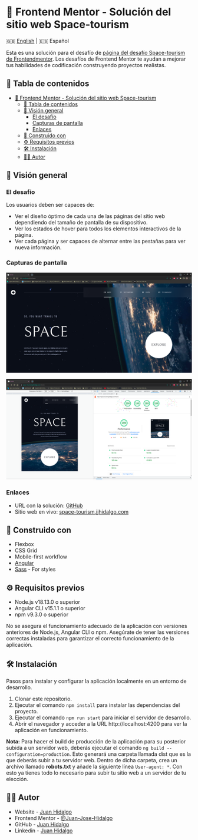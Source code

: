 # 🚀 Frontend Mentor - Solución del sitio web Space-tourism
🇬🇧 [English](../README.md) | 🇪🇸 Español

Esta es una solución para el desafío de [página del desafío Space-tourism de Frontendmentor](https://www.frontendmentor.io/challenges/space-tourism-multipage-website-gRWj1URZ3). Los desafíos de Frontend Mentor te ayudan a mejorar tus habilidades de codificación construyendo proyectos realistas. 

## 📑 Tabla de contenidos

- [🚀 Frontend Mentor - Solución del sitio web Space-tourism](#-frontend-mentor---solución-del-sitio-web-space-tourism)
  - [📑 Tabla de contenidos](#-tabla-de-contenidos)
  - [👀 Visión general](#-visión-general)
    - [El desafío](#el-desafío)
    - [Capturas de pantalla](#capturas-de-pantalla)
    - [Enlaces](#enlaces)
  - [🔨 Construido con](#-construido-con)
  - [⚙️ Requisitos previos](#️-requisitos-previos)
  - [🛠️ Instalación](#️-instalación)
  - [👨‍💻 Autor](#-autor)

## 👀 Visión general

### El desafío

Los usuarios deben ser capaces de:

- Ver el diseño óptimo de cada una de las páginas del sitio web dependiendo del tamaño de pantalla de su dispositivo.
- Ver los estados de hover para todos los elementos interactivos de la página.
- Ver cada página y ser capaces de alternar entre las pestañas para ver nueva información.

### Capturas de pantalla

![Home screenshot](./img/home.png)

![Performance screenshot](./im/../img/performance.png)

### Enlaces

- URL con la solución: [GitHub](https://github.com/Juan-Jose-Hidalgo/Space-Tourism)
- Sitio web en vivo: [space-tourism.jjhidalgo.com](https://space-tourism.jjhidalgo.com)

## 🔨 Construido con

- Flexbox
- CSS Grid
- Mobile-first workflow
- [Angular](https://angular.io//)
- [Sass](https://sass-lang.com/) - For styles

## ⚙️ Requisitos previos

- Node.js v18.13.0 o superior
- Angular CLI v15.1.1 o superior
- npm v9.3.0 o superior

No se asegura el funcionamiento adecuado de la aplicación con versiones anteriores de Node.js, Angular CLI o npm. Asegúrate de tener las versiones correctas instaladas para garantizar el correcto funcionamiento de la aplicación.

## 🛠️ Instalación

Pasos para instalar y configurar la aplicación localmente en un entorno de desarrollo.

1. Clonar este repositorio.
2. Ejecutar el comando ```npm install``` para instalar las dependencias del proyecto.
3. Ejecutar el comando ```npm run start``` para iniciar el servidor de desarrollo.
4. Abrir el navegador y acceder a la URL http://localhost:4200 para ver la aplicación en funcionamiento.

**Nota:** Para hacer el build de producción de la aplicación para su posterior subida a un servidor web, deberás ejecutar el comando ```ng build --configuration=production```. Esto generará una carpeta llamada dist que es la que deberás subir a tu servidor web. Dentro de dicha carpeta, crea un archivo llamado **robots.txt** y añade la siguiente línea ```User-agent: *```. Con esto ya tienes todo lo necesario para subir tu sitio web a un servidor de tu elección.

## 👨‍💻 Autor
- Website - [Juan Hidalgo](https://jjhidalgo.com)
- Frontend Mentor - [@Juan-Jose-Hidalgo](https://www.frontendmentor.io/profile/Juan-Jose-Hidalgo)
- GitHub - [Juan Hidalgo](https://github.com/Juan-Jose-Hidalgo)
- Linkedin - [Juan Hidalgo](https://www.linkedin.com/in/juan-jos%C3%A9-hidalgo-ya%C3%B1ez-854698b4/)
